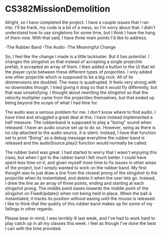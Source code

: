# CS382MissionDemolition
Alright, so I have completed the project. I have a couple issues that I ran into. I'll be frank, my code is a bit of a mess, so I'm sorry about that. I didn't understand how to use singletons for some time, but I think I have the hang of them now. With that said, I have three main points I'd like to address.

-The Rubber Band
-The Audio
-The Meaningful Change

So, I feel like the change I made is a little lackluster. But it has potential. I changes the slingshot so that instead of accepting a single projectile prefab, it accepted an array of them. I then added a button to the UI that let the player cycle between these different types of projectiles. I only added one other projectile which is supposed to be a big rock. All of its dimmensions are doubled. The mass is quadrupled. It feels very strong with no downsides though. I tried giving it drag so that it would fly differently, but that was unsatisfying. I thought about rewriting the slingshot so that the velocity multiplier came from the projectiles themselves, but that ended up being beyond the scope of what I had time for.

The audio was a serious problem for me. I don't know where to find audio. I have tried and struggled a great deal at this. I have instead implemented a half measure. The rubberband is supposed to play a "boing" sound when released. I have an audio source set up to do so. However, seing as there is no clip attached to the audio source, it is silent. Instead, I have that function set to print "Boing" as a debug message everytime the rubber band is released and the audioSource.play() function would normally be called. 

The rubber band was great. I had started to worry that I wasn't enjoying this class, but when I got to the rubber band I felt much better. I could have spent less time on it, and given myself more time to fix issues in other areas of the project, but I simply wanted to work on the rubber band. My first thought was to just draw a line from the closest prong of the slingshot to the projectile when its instantiated, and delete it when the user lets go. Instead, I drew the line as an array of three points, ending and starting at each slingshot prong. The middle point eases towards the middle point of the slingshot on FixedUpdate() when not being held in place. When the ball is instantiated, it tracks its position without easing until the mouse is released. I like to think that the quality of this rubber band makes up for some of my failings in other regards.

Please bear in mind, I was terribly ill last week, and I've had to work hard to play catch up in all my classes this week. i feel as though I've done the best I can with the time provided.